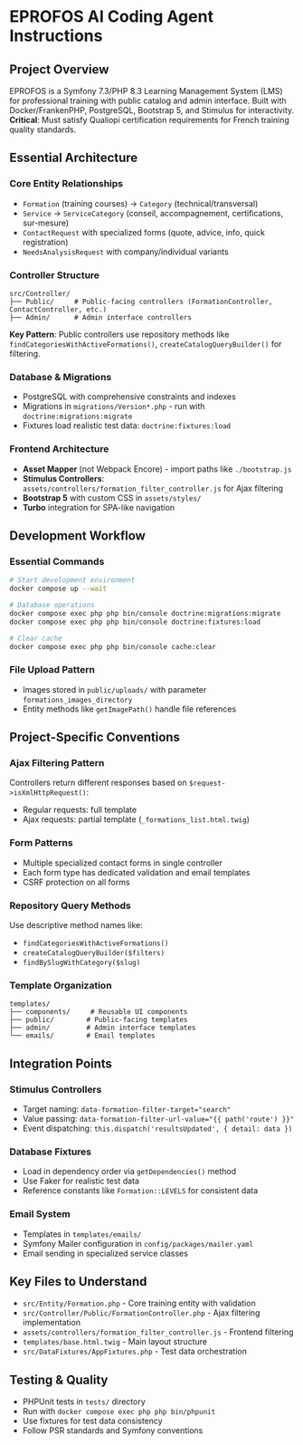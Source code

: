 # EPROFOS AI Coding Agent Instructions

## Project Overview
EPROFOS is a Symfony 7.3/PHP 8.3 Learning Management System (LMS) for professional training with public catalog and admin interface. Built with Docker/FrankenPHP, PostgreSQL, Bootstrap 5, and Stimulus for interactivity. **Critical**: Must satisfy Qualiopi certification requirements for French training quality standards.

## Essential Architecture

### Core Entity Relationships
- `Formation` (training courses) → `Category` (technical/transversal)
- `Service` → `ServiceCategory` (conseil, accompagnement, certifications, sur-mesure)
- `ContactRequest` with specialized forms (quote, advice, info, quick registration)
- `NeedsAnalysisRequest` with company/individual variants

### Controller Structure
```
src/Controller/
├── Public/     # Public-facing controllers (FormationController, ContactController, etc.)
├── Admin/      # Admin interface controllers
```

**Key Pattern**: Public controllers use repository methods like `findCategoriesWithActiveFormations()`, `createCatalogQueryBuilder()` for filtering.

### Database & Migrations
- PostgreSQL with comprehensive constraints and indexes
- Migrations in `migrations/Version*.php` - run with `doctrine:migrations:migrate`
- Fixtures load realistic test data: `doctrine:fixtures:load`

### Frontend Architecture
- **Asset Mapper** (not Webpack Encore) - import paths like `./bootstrap.js`
- **Stimulus Controllers**: `assets/controllers/formation_filter_controller.js` for Ajax filtering
- **Bootstrap 5** with custom CSS in `assets/styles/`
- **Turbo** integration for SPA-like navigation

## Development Workflow

### Essential Commands
```bash
# Start development environment
docker compose up --wait

# Database operations
docker compose exec php php bin/console doctrine:migrations:migrate
docker compose exec php php bin/console doctrine:fixtures:load

# Clear cache
docker compose exec php php bin/console cache:clear
```

### File Upload Pattern
- Images stored in `public/uploads/` with parameter `formations_images_directory`
- Entity methods like `getImagePath()` handle file references

## Project-Specific Conventions

### Ajax Filtering Pattern
Controllers return different responses based on `$request->isXmlHttpRequest()`:
- Regular requests: full template
- Ajax requests: partial template (`_formations_list.html.twig`)

### Form Patterns
- Multiple specialized contact forms in single controller
- Each form type has dedicated validation and email templates
- CSRF protection on all forms

### Repository Query Methods
Use descriptive method names like:
- `findCategoriesWithActiveFormations()`
- `createCatalogQueryBuilder($filters)`
- `findBySlugWithCategory($slug)`

### Template Organization
```
templates/
├── components/     # Reusable UI components
├── public/        # Public-facing templates
├── admin/         # Admin interface templates
└── emails/        # Email templates
```

## Integration Points

### Stimulus Controllers
- Target naming: `data-formation-filter-target="search"`
- Value passing: `data-formation-filter-url-value="{{ path('route') }}"`
- Event dispatching: `this.dispatch('resultsUpdated', { detail: data })`

### Database Fixtures
- Load in dependency order via `getDependencies()` method
- Use Faker for realistic test data
- Reference constants like `Formation::LEVELS` for consistent data

### Email System
- Templates in `templates/emails/`
- Symfony Mailer configuration in `config/packages/mailer.yaml`
- Email sending in specialized service classes

## Key Files to Understand
- `src/Entity/Formation.php` - Core training entity with validation
- `src/Controller/Public/FormationController.php` - Ajax filtering implementation
- `assets/controllers/formation_filter_controller.js` - Frontend filtering
- `templates/base.html.twig` - Main layout structure
- `src/DataFixtures/AppFixtures.php` - Test data orchestration

## Testing & Quality
- PHPUnit tests in `tests/` directory
- Run with `docker compose exec php php bin/phpunit`
- Use fixtures for test data consistency
- Follow PSR standards and Symfony conventions
